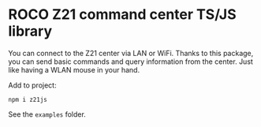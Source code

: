 # ROCO Z21 command center TS/JS library

You can connect to the Z21 center via LAN or WiFi. Thanks to this package, you can send basic commands and query information from the center. Just like having a WLAN mouse in your hand.

Add to project:
```
npm i z21js
```

See the ```examples``` folder.

